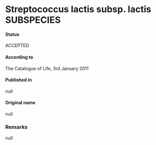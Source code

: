# Streptococcus lactis subsp. lactis SUBSPECIES

#### Status
ACCEPTED

#### According to
The Catalogue of Life, 3rd January 2011

#### Published in
null

#### Original name
null

### Remarks
null